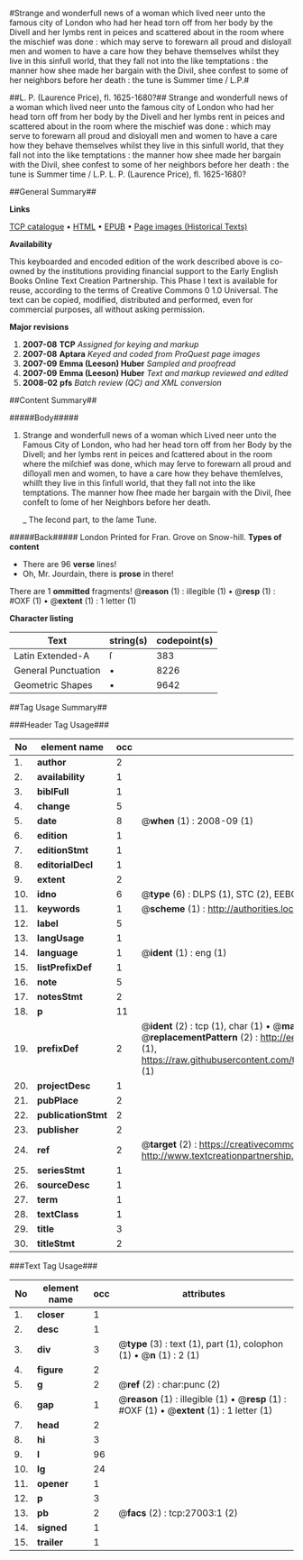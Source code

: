 #Strange and wonderfull news of a woman which lived neer unto the famous city of London who had her head torn off from her body by the Divell and her lymbs rent in peices and scattered about in the room where the mischief was done : which may serve to forewarn all proud and disloyall men and women to have a care how they behave themselves whilst they live in this sinfull world, that they fall not into the like temptations : the manner how shee made her bargain with the Divil, shee confest to some of her neighbors before her death : the tune is Summer time / L.P.#

##L. P. (Laurence Price), fl. 1625-1680?##
Strange and wonderfull news of a woman which lived neer unto the famous city of London who had her head torn off from her body by the Divell and her lymbs rent in peices and scattered about in the room where the mischief was done : which may serve to forewarn all proud and disloyall men and women to have a care how they behave themselves whilst they live in this sinfull world, that they fall not into the like temptations : the manner how shee made her bargain with the Divil, shee confest to some of her neighbors before her death : the tune is Summer time / L.P.
L. P. (Laurence Price), fl. 1625-1680?

##General Summary##

**Links**

[TCP catalogue](http://www.ota.ox.ac.uk/tcp/)  • 
[HTML](http://tei.it.ox.ac.uk/tcp/Texts-HTML/free/A10/A10070.html)  • 
[EPUB](http://tei.it.ox.ac.uk/tcp/Texts-EPUB/free/A10/A10070.epub) • 
[Page images (Historical Texts)](https://data.historicaltexts.jisc.ac.uk/view?pubId=eebo-23951633e&pageId=eebo-23951633e-27003-1)

**Availability**

This keyboarded and encoded edition of the
	       work described above is co-owned by the institutions
	       providing financial support to the Early English Books
	       Online Text Creation Partnership. This Phase I text is
	       available for reuse, according to the terms of Creative
	       Commons 0 1.0 Universal. The text can be copied,
	       modified, distributed and performed, even for
	       commercial purposes, all without asking permission.

**Major revisions**

1. __2007-08__ __TCP__ *Assigned for keying and markup*
1. __2007-08__ __Aptara__ *Keyed and coded from ProQuest page images*
1. __2007-09__ __Emma (Leeson) Huber__ *Sampled and proofread*
1. __2007-09__ __Emma (Leeson) Huber__ *Text and markup reviewed and edited*
1. __2008-02__ __pfs__ *Batch review (QC) and XML conversion*

##Content Summary##

#####Body#####

1. Strange and wonderfull news of a woman which
Lived neer unto the Famous City of London, who had her head torn off
from her Body by the Divell; and her lymbs rent in peices and ſcattered about
in the room where the miſchief was done, which may ſerve to forewarn
all proud and diſloyall men and women, to have a care how they behave
themſelves, whilſt they live in this ſinfull world, that they fall not into the
like temptations. The manner how ſhee made her bargain with the Divil, ſhee
confeſt to ſome of her Neighbors before her death.

    _ The ſecond part, to the ſame Tune.

#####Back#####
London Printed for Fran. Grove on Snow-hill.
**Types of content**

  * There are 96 **verse** lines!
  * Oh, Mr. Jourdain, there is **prose** in there!

There are 1 **ommitted** fragments! 
 @__reason__ (1) : illegible (1)  •  @__resp__ (1) : #OXF (1)  •  @__extent__ (1) : 1 letter (1)

**Character listing**


|Text|string(s)|codepoint(s)|
|---|---|---|
|Latin Extended-A|ſ|383|
|General Punctuation|•|8226|
|Geometric Shapes|▪|9642|

##Tag Usage Summary##

###Header Tag Usage###

|No|element name|occ|attributes|
|---|---|---|---|
|1.|__author__|2||
|2.|__availability__|1||
|3.|__biblFull__|1||
|4.|__change__|5||
|5.|__date__|8| @__when__ (1) : 2008-09 (1)|
|6.|__edition__|1||
|7.|__editionStmt__|1||
|8.|__editorialDecl__|1||
|9.|__extent__|2||
|10.|__idno__|6| @__type__ (6) : DLPS (1), STC (2), EEBO-CITATION (1), OCLC (1), VID (1)|
|11.|__keywords__|1| @__scheme__ (1) : http://authorities.loc.gov/ (1)|
|12.|__label__|5||
|13.|__langUsage__|1||
|14.|__language__|1| @__ident__ (1) : eng (1)|
|15.|__listPrefixDef__|1||
|16.|__note__|5||
|17.|__notesStmt__|2||
|18.|__p__|11||
|19.|__prefixDef__|2| @__ident__ (2) : tcp (1), char (1)  •  @__matchPattern__ (2) : ([0-9\-]+):([0-9IVX]+) (1), (.+) (1)  •  @__replacementPattern__ (2) : http://eebo.chadwyck.com/downloadtiff?vid=$1&page=$2 (1), https://raw.githubusercontent.com/textcreationpartnership/Texts/master/tcpchars.xml#$1 (1)|
|20.|__projectDesc__|1||
|21.|__pubPlace__|2||
|22.|__publicationStmt__|2||
|23.|__publisher__|2||
|24.|__ref__|2| @__target__ (2) : https://creativecommons.org/publicdomain/zero/1.0/ (1), http://www.textcreationpartnership.org/docs/. (1)|
|25.|__seriesStmt__|1||
|26.|__sourceDesc__|1||
|27.|__term__|1||
|28.|__textClass__|1||
|29.|__title__|3||
|30.|__titleStmt__|2||


###Text Tag Usage###

|No|element name|occ|attributes|
|---|---|---|---|
|1.|__closer__|1||
|2.|__desc__|1||
|3.|__div__|3| @__type__ (3) : text (1), part (1), colophon (1)  •  @__n__ (1) : 2 (1)|
|4.|__figure__|2||
|5.|__g__|2| @__ref__ (2) : char:punc (2)|
|6.|__gap__|1| @__reason__ (1) : illegible (1)  •  @__resp__ (1) : #OXF (1)  •  @__extent__ (1) : 1 letter (1)|
|7.|__head__|2||
|8.|__hi__|3||
|9.|__l__|96||
|10.|__lg__|24||
|11.|__opener__|1||
|12.|__p__|3||
|13.|__pb__|2| @__facs__ (2) : tcp:27003:1 (2)|
|14.|__signed__|1||
|15.|__trailer__|1||
